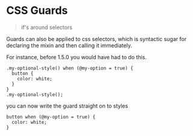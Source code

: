 <a id="css-guards" class="section_anchor"></a>

# CSS Guards
> if's around selectors

Guards can also be applied to css selectors, which is syntactic sugar for declaring the mixin and then calling it immediately.

For instance, before 1.5.0 you would have had to do this.

```less
.my-optional-style() when (@my-option = true) {
  button {
    color: white;
  }
}
.my-optional-style();
```

you can now write the guard straight on to styles

```less
button when (@my-option = true) {
  color: white;
}
```